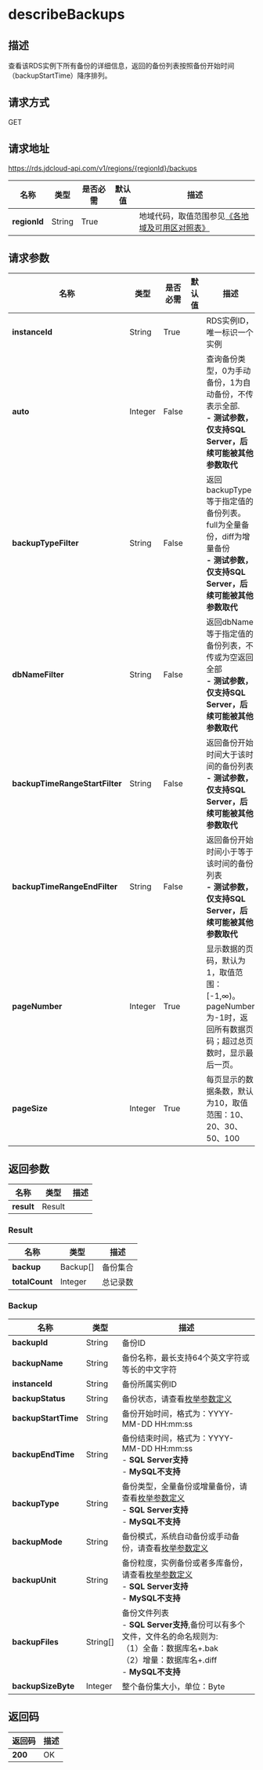 # describeBackups


## 描述
查看该RDS实例下所有备份的详细信息，返回的备份列表按照备份开始时间（backupStartTime）降序排列。

## 请求方式
GET

## 请求地址
https://rds.jdcloud-api.com/v1/regions/{regionId}/backups

|名称|类型|是否必需|默认值|描述|
|---|---|---|---|---|
|**regionId**|String|True| |地域代码，取值范围参见[《各地域及可用区对照表》](../Enum-Definitions/Regions-AZ.md)|

## 请求参数
|名称|类型|是否必需|默认值|描述|
|---|---|---|---|---|
|**instanceId**|String|True| |RDS实例ID，唯一标识一个实例|
|**auto**|Integer|False| |查询备份类型，0为手动备份，1为自动备份，不传表示全部. <br>**- 测试参数，仅支持SQL Server，后续可能被其他参数取代**|
|**backupTypeFilter**|String|False| |返回backupType等于指定值的备份列表。full为全量备份，diff为增量备份<br>**- 测试参数，仅支持SQL Server，后续可能被其他参数取代**|
|**dbNameFilter**|String|False| |返回dbName等于指定值的备份列表，不传或为空返回全部<br>**- 测试参数，仅支持SQL Server，后续可能被其他参数取代**|
|**backupTimeRangeStartFilter**|String|False| |返回备份开始时间大于该时间的备份列表<br>**- 测试参数，仅支持SQL Server，后续可能被其他参数取代**|
|**backupTimeRangeEndFilter**|String|False| |返回备份开始时间小于等于该时间的备份列表<br>**- 测试参数，仅支持SQL Server，后续可能被其他参数取代**|
|**pageNumber**|Integer|True| |显示数据的页码，默认为1，取值范围：[-1,∞)。pageNumber为-1时，返回所有数据页码；超过总页数时，显示最后一页。|
|**pageSize**|Integer|True| |每页显示的数据条数，默认为10，取值范围：10、20、30、50、100|


## 返回参数
|名称|类型|描述|
|---|---|---|
|**result**|Result| |

### Result
|名称|类型|描述|
|---|---|---|
|**backup**|Backup[]|备份集合|
|**totalCount**|Integer|总记录数|
### Backup
|名称|类型|描述|
|---|---|---|
|**backupId**|String|备份ID|
|**backupName**|String|备份名称，最长支持64个英文字符或等长的中文字符|
|**instanceId**|String|备份所属实例ID|
|**backupStatus**|String|备份状态，请查看[枚举参数定义](../Enum-Definitions/Enum-Definitions.md)|
|**backupStartTime**|String|备份开始时间，格式为：YYYY-MM-DD HH:mm:ss|
|**backupEndTime**|String|备份结束时间，格式为：YYYY-MM-DD HH:mm:ss<br>- **SQL Server支持**<br>- **MySQL不支持**|
|**backupType**|String|备份类型，全量备份或增量备份，请查看[枚举参数定义](../Enum-Definitions/Enum-Definitions.md)<br>- **SQL Server支持**<br>- **MySQL不支持**|
|**backupMode**|String|备份模式，系统自动备份或手动备份，请查看[枚举参数定义](../Enum-Definitions/Enum-Definitions.md)|
|**backupUnit**|String|备份粒度，实例备份或者多库备份，请查看[枚举参数定义](../Enum-Definitions/Enum-Definitions.md)<br>- **SQL Server支持**<br>- **MySQL不支持**|
|**backupFiles**|String[]|备份文件列表<br>- **SQL Server支持**,备份可以有多个文件，文件名的命名规则为:<br>（1）全备：数据库名+.bak<br>（2）增量：数据库名+.diff<br>- **MySQL不支持**|
|**backupSizeByte**|Integer|整个备份集大小，单位：Byte|

## 返回码
|返回码|描述|
|---|---|
|**200**|OK|
